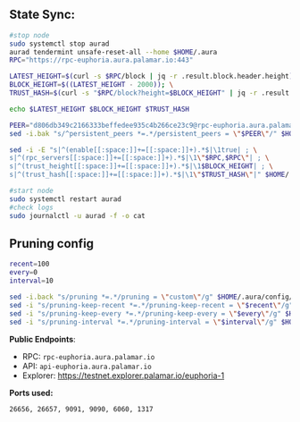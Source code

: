 
## State Sync:
```bash
#stop node
sudo systemctl stop aurad
aurad tendermint unsafe-reset-all --home $HOME/.aura
RPC="https://rpc-euphoria.aura.palamar.io:443"

LATEST_HEIGHT=$(curl -s $RPC/block | jq -r .result.block.header.height); \
BLOCK_HEIGHT=$((LATEST_HEIGHT - 2000)); \
TRUST_HASH=$(curl -s "$RPC/block?height=$BLOCK_HEIGHT" | jq -r .result.block_id.hash)

echo $LATEST_HEIGHT $BLOCK_HEIGHT $TRUST_HASH

PEER="d806db349c2166333beffedee935c4b266ce23c9@rpc-euphoria.aura.palamar.io:46656"
sed -i.bak "s/^persistent_peers *=.*/persistent_peers = \"$PEER\"/" $HOME/.aura/config/config.toml

sed -i -E "s|^(enable[[:space:]]+=[[:space:]]+).*$|\1true| ; \
s|^(rpc_servers[[:space:]]+=[[:space:]]+).*$|\1\"$RPC,$RPC\"| ; \
s|^(trust_height[[:space:]]+=[[:space:]]+).*$|\1$BLOCK_HEIGHT| ; \
s|^(trust_hash[[:space:]]+=[[:space:]]+).*$|\1\"$TRUST_HASH\"|" $HOME/.aura/config/config.toml

#start node
sudo systemctl restart aurad
#check logs
sudo journalctl -u aurad -f -o cat
```
## Pruning config
```bash
recent=100
every=0
interval=10

sed -i.back "s/pruning *=.*/pruning = \"custom\"/g" $HOME/.aura/config/app.toml
sed -i "s/pruning-keep-recent *=.*/pruning-keep-recent = \"$recent\"/g" $HOME/.aura/config/app.toml
sed -i "s/pruning-keep-every *=.*/pruning-keep-every = \"$every\"/g" $HOME/.aura/config/app.toml
sed -i "s/pruning-interval *=.*/pruning-interval = \"$interval\"/g" $HOME/.aura/config/app.toml
```

**Public Endpoints**:
 - RPC: `rpc-euphoria.aura.palamar.io`
 - API: `api-euphoria.aura.palamar.io`
 - Explorer: https://testnet.explorer.palamar.io/euphoria-1

**Ports used:**

`26656, 26657, 9091, 9090, 6060, 1317`
